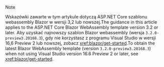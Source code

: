 > [!NOTE]
> <span data-ttu-id="b8247-101">Wskazówki zawarte w tym artykule dotyczą ASP.NET Core szablonu webassembly Blazor w wersji 3,2 lub nowszej.</span><span class="sxs-lookup"><span data-stu-id="b8247-101">The guidance in this article applies to the ASP.NET Core Blazor WebAssembly template version 3.2 or later.</span></span> <span data-ttu-id="b8247-102">Aby uzyskać najnowszy szablon Blazor webassembly (wersja `3.2.0-preview3.20168.3`), gdy nie korzystasz z programu Visual Studio w wersji 16,6 Preview 2 lub nowszej, zobacz <xref:blazor/get-started>.</span><span class="sxs-lookup"><span data-stu-id="b8247-102">To obtain the latest Blazor WebAssembly template (version `3.2.0-preview3.20168.3`) when not using Visual Studio version 16.6 Preview 2 or later, see <xref:blazor/get-started>.</span></span>
